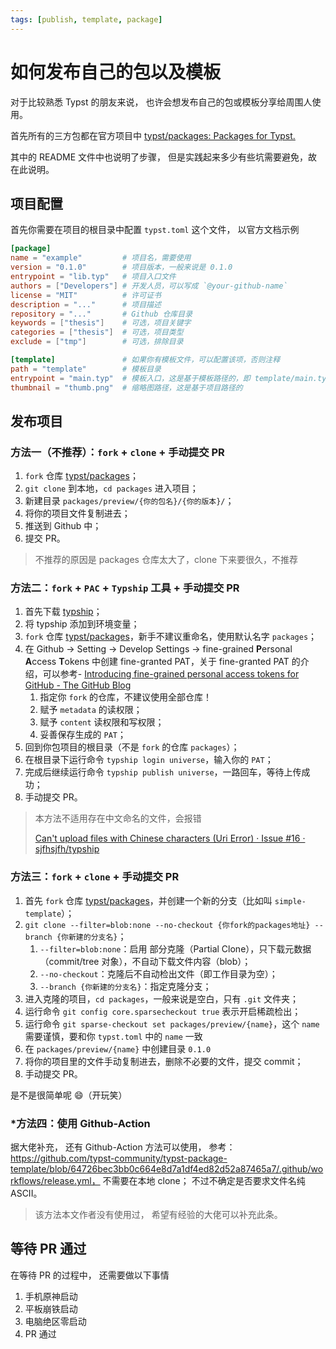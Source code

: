 ```yaml
---
tags: [publish, template, package]
---
```


# 如何发布自己的包以及模板

对于比较熟悉 Typst 的朋友来说，
也许会想发布自己的包或模板分享给周围人使用。

首先所有的三方包都在官方项目中 [typst/packages: Packages for Typst.](https://github.com/typst/packages)

其中的 README 文件中也说明了步骤，
但是实践起来多少有些坑需要避免，故在此说明。

## 项目配置

首先你需要在项目的根目录中配置 `typst.toml` 这个文件，
以官方文档示例

```toml
[package]
name = "example"         # 项目名，需要使用
version = "0.1.0"        # 项目版本，一般来说是 0.1.0
entrypoint = "lib.typ"   # 项目入口文件
authors = ["Developers"] # 开发人员，可以写成 `@your-github-name`
license = "MIT"          # 许可证书
description = "..."      # 项目描述
repository = "..."       # Github 仓库目录
keywords = ["thesis"]    # 可选，项目关键字
categories = ["thesis"]  # 可选，项目类型
exclude = ["tmp"]        # 可选，排除目录

[template]               # 如果你有模板文件，可以配置该项，否则注释
path = "template"        # 模板目录
entrypoint = "main.typ"  # 模板入口，这是基于模板路径的，即 template/main.typ
thumbnail = "thumb.png"  # 缩略图路径，这是基于项目路径的
```

## 发布项目

### 方法一（不推荐）：`fork` + `clone` + 手动提交 PR

1. `fork` 仓库 [typst/packages](https://github.com/typst/packages)；
2. `git clone` 到本地，`cd packages` 进入项目；
3. 新建目录 `packages/preview/{你的包名}/{你的版本}/`；
4. 将你的项目文件复制进去；
5. 推送到 Github 中；
6. 提交 PR。

> 不推荐的原因是 packages 仓库太大了，clone 下来要很久，不推荐

### 方法二：`fork` + `PAC` + `Typship` 工具 + 手动提交 PR

1. 首先下载 [typship](https://github.com/sjfhsjfh/typship)；
2. 将 typship 添加到环境变量；
3. `fork` 仓库 [typst/packages](https://github.com/typst/packages)，新手不建议重命名，使用默认名字 `packages`；
4. 在 Github -> Setting -> Develop Settings -> fine-grained **P**ersonal **A**ccess **T**okens 中创建 fine-granted PAT，关于 fine-granted PAT 的介绍，可以参考- [Introducing fine-grained personal access tokens for GitHub - The GitHub Blog](https://github.blog/security/application-security/introducing-fine-grained-personal-access-tokens-for-github/)
   1. 指定你 `fork` 的仓库，不建议使用全部仓库！
   2. 赋予 `metadata` 的读权限；
   3. 赋予 `content` 读权限和写权限；
   4. 妥善保存生成的 `PAT`；
5. 回到你包项目的根目录（不是 `fork` 的仓库 `packages`）；
6. 在根目录下运行命令 `typship login universe`，输入你的 `PAT`；
7. 完成后继续运行命令 `typship publish universe`，一路回车，等待上传成功；
8. 手动提交 PR。

> 本方法不适用存在中文命名的文件，会报错
>
> [Can't upload files with Chinese characters (Uri Error) · Issue #16 · sjfhsjfh/typship](https://github.com/sjfhsjfh/typship/issues/16)

### 方法三：`fork` + `clone` + 手动提交 PR

1. 首先 `fork` 仓库 [typst/packages](https://github.com/typst/packages)，并创建一个新的分支（比如叫 `simple-template`）；
2. `git clone --filter=blob:none --no-checkout {你fork的packages地址} --branch {你新建的分支名}`；
   1. `--filter=blob:none`：启用 部分克隆（Partial Clone），只下载元数据（commit/tree 对象），不自动下载文件内容（blob）；
   2. `--no-checkout`：克隆后不自动检出文件（即工作目录为空）；
   3. `--branch {你新建的分支名}`：指定克隆分支；
3. 进入克隆的项目，`cd packages`，一般来说是空白，只有 `.git` 文件夹；
4. 运行命令 `git config core.sparsecheckout true` 表示开启稀疏检出；
5. 运行命令 `git sparse-checkout set packages/preview/{name}`，这个 `name` 需要谨慎，要和你 `typst.toml` 中的 `name` 一致
6. 在 `packages/preview/{name}` 中创建目录 `0.1.0`
7. 将你的项目里的文件手动复制进去，删除不必要的文件，提交 commit；
8. 手动提交 PR。

是不是很简单呢 😄（开玩笑）

### \*方法四：使用 Github-Action

据大佬补充，
还有 Github-Action 方法可以使用，
参考：https://github.com/typst-community/typst-package-template/blob/64726bec3bb0c664e8d7a1df4ed82d52a87465a7/.github/workflows/release.yml，
不需要在本地 clone；
不过不确定是否要求文件名纯ASCII。

> 该方法本文作者没有使用过，
> 希望有经验的大佬可以补充此条。


## 等待 PR 通过

在等待 PR 的过程中，
还需要做以下事情

1. 手机原神启动
2. 平板崩铁启动
3. 电脑绝区零启动
4. PR 通过
